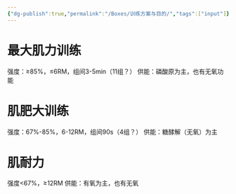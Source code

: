 ```yaml
---
{"dg-publish":true,"permalink":"/Boxes/训练方案与目的/","tags":["input"]}
---
```


# 最大肌力训练
强度：≥85%，≤6RM，组间3-5min（11组？）
供能：磷酸原为主，也有无氧功能

# 肌肥大训练
强度：67%-85%，6-12RM，组间90s（4组？）
供能：糖酵解（无氧）为主


# 肌耐力
强度<67%，≥12RM
供能：有氧为主，也有无氧